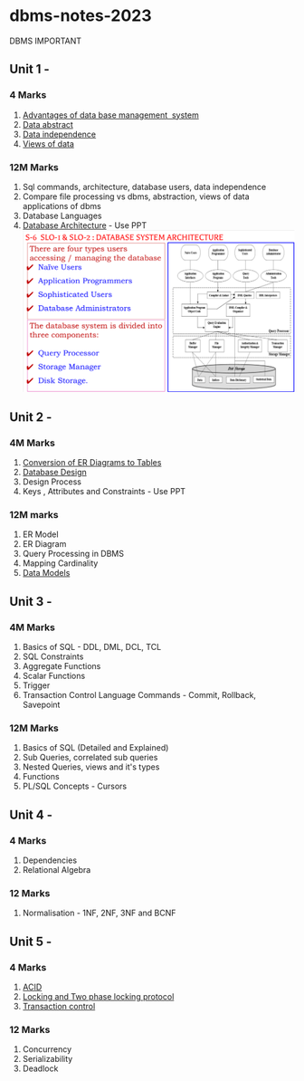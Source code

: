 # dbms-notes-2023

DBMS IMPORTANT

## Unit 1 -

### 4 Marks

1. [Advantages of data base management  system](https://www.geeksforgeeks.org/advantages-of-dbms-over-file-system/)
2. [Data abstract](https://www.scaler.com/topics/data-abstractions-in-dbms/)
3. [Data independence](https://www.guru99.com/dbms-data-independence.html)
4. [Views of data](https://www.guru99.com/dbms-architecture.html)

### 12M Marks

1. Sql commands, architecture, database users, data independence
2. Compare file processing vs dbms, abstraction, views of data applications of dbms
3. Database Languages
4. [Database Architecture](https://www.geeksforgeeks.org/structure-of-database-management-system/) - Use PPT
   ![Database Architecture](./Architecture.png)

## Unit 2 -

### 4M Marks

1. [Conversion of ER Diagrams to Tables](https://www.gatevidyalay.com/er-diagrams-to-tables/)
2. [Database Design](https://www.javatpoint.com/database-design)
3. Design Process
4. Keys , Attributes and Constraints - Use PPT

### 12M marks

1. ER Model
2. ER Diagram
3. Query Processing in DBMS
4. Mapping Cardinality
5. [Data Models](https://computenepal.com/database-model-relational-hierarchical-network-object-oriented-entity-relational-database-model-and-data-model/)

## Unit 3 -

### 4M Marks

1. Basics of SQL - DDL, DML, DCL, TCL
2. SQL Constraints
3. Aggregate Functions
4. Scalar Functions
5. Trigger
6. Transaction Control Language Commands - Commit, Rollback, Savepoint

### 12M Marks

1. Basics of SQL (Detailed and Explained)
2. Sub Queries, correlated sub queries
3. Nested Queries, views and it's types
4. Functions
5. PL/SQL Concepts - Cursors

## Unit 4 -

### 4 Marks

1. Dependencies
2. Relational Algebra

### 12 Marks

1. Normalisation - 1NF, 2NF, 3NF and BCNF

## Unit 5 -

### 4 Marks

1. [ACID](https://www.scaler.com/topics/dbms/acid-properties-in-dbms/)
2. [Locking and Two phase locking protocol](https://www.scaler.com/topics/two-phase-locking-protocol/)
3. [Transaction control](https://www.guru99.com/dbms-transaction-management.html)

### 12 Marks

1. Concurrency
2. Serializability
3. Deadlock
